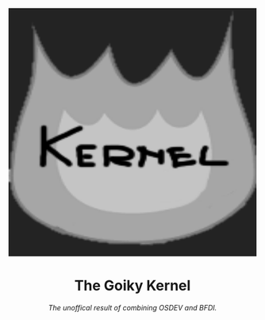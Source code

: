 <div align="center">
  <img src="res/goiky_kernel.png" width=500 height=500 alt="goiky kernel logo">
  <h1>The Goiky Kernel</h1>
  <p><i>The unoffical result of combining OSDEV and BFDI.</i></p>
</div>
